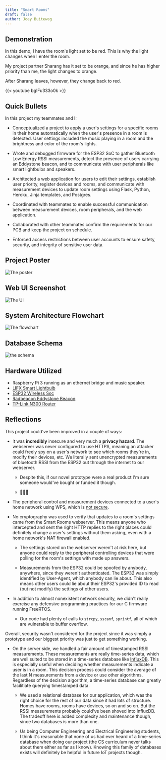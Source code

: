 ```yaml
---
title: "Smart Rooms"
draft: false
author: Joey Buiteweg
---
```


## Demonstration

In this demo, I have the room's light set to be red. This is why the light changes when I enter the room.

My project partner Sharang has it set to be orange, and since he has higher priority than me, the light changes to orange.

After Sharang leaves, however, they change back to red.

{{< youtube bgIFu333o0k >}}

## Quick Bullets

In this project my teammates and I:

- Conceptualized a project to apply a user's settings for a specific rooms in their home automatically when the user's presence in a room is detected. User settings included the music playing in a room and the brightness and color of the room's lights.

- Wrote and debugged firmware for the ESP32 SoC to gather Bluetooth Low Energy RSSI measurements, detect the presence of users carrying an Eddystone beacon, and to communicate with user peripherals like smart lightbulbs and speakers.

- Architected a web application for users to edit their settings, establish user priority, register devices and rooms, and communicate with measurement devices to update room settings using Flask, Python, Heroku, Jinja templates, and Postgres.

- Coordinated with teammates to enable successful communication between measurement devices, room peripherals, and the web application.

- Collaborated with other teammates confirm the requirements for our PCB and keep the project on schedule.

- Enforced access restrictions between user accounts to ensure safety, security, and integrity of sensitive user data.

## Project Poster

![The poster](/473poster.jpg)

## Web UI Screenshot

![The UI](/473web-ui.png)

## System Architecture Flowchart

![The flowchart](/473flowchart.png)

## Database Schema

![the schema](/473db.png)

## Hardware Utilized

- Raspberry Pi 3 running as an ethernet bridge and music speaker.
- [LIFX Smart Lightbulb](https://www.lifx.com/pages/lightbulbs)
- [ESP32 Wireless Soc](https://www.espressif.com/en/products/socs/esp32/overview)
- [Radbeacon Eddystone Beacon](https://store.radiusnetworks.com/collections/hardware/products/radbeacon-01-dot)
- [TP-Link N300 Router](https://www.amazon.com/gp/product/B001FWYGJS/ref=ppx_yo_dt_b_search_asin_title?ie=UTF8&psc=1)

## Reflections

This project could've been improved in a couple of ways:

- It was **incredibly** insecure and very much a **privacy hazard**. The webserver was never configured to use HTTPS, meaning an attacker could freely spy on a user's network to see which rooms they're in, modify their devices, etc. We literally sent unencrypted measurements of bluetooth RSSI from the ESP32 out through the internet to our webserver.

  - Despite this, if our novel prototype were a real product I'm sure someone would've bought or funded it though.

  - 🤔🤔🤔

- The peripheral control and measurement devices connected to a user's home network using WPS, which is [not secure](https://en.wikipedia.org/wiki/Wi-Fi_Protected_Setup#Vulnerabilities).

- No cryptography was used to verify that updates to a room's settings came from the Smart Rooms webserver. This means anyone who intercepted and sent the right HTTP replies to the right places could definitely change a user's settings without them asking, even with a home network's NAT firewall enabled.

  - The settings stored on the webserver weren't at risk here, but anyone could reply to the peripheral controlling devices that were polling for the room's settings with made up answers.

  - Measurements from the ESP32 could be spoofed by anybody, anywhere, since they weren't authenticated. The ESP32 was simply identified by User-Agent, which anybody can lie about. This also means other users could lie about their ESP32's provided ID to read (but not modify) the settings of other users.

- In addition to almost nonexistent network security, we didn't really exercise any defensive programming practices for our C firmware running FreeRTOS.
  - Our code had plenty of calls to `strcpy`, `sscanf`, `sprintf`, all of which are vulnerable to buffer overflow.

Overall, security wasn't considered for the project since it was simply a prototype and our biggest priority was just to get something working.

- On the server side, we handled a fair amount of timestamped RSSI measurements. These measurements are really time-series data, which are well suited to be stored in a time-series database like [InfluxDB](https://www.influxdata.com/). This is especially useful when deciding whether measurements indicate a user is in a room. This decision process could consider the average of the last N measurements from a device or use other algorithms. Regardless of the decision algorithm, a time-series database can greatly facilitiate querying timestamped data.

  - We used a relational database for our application, which was the right choice for the rest of our data since it had lots of structure. Homes have rooms, rooms have devices, so on and so on. But the RSSI measurements probably could've been shoved into InfluxDB. The tradeoff here is added complexity and maintenance though, since two databases is more than one.

  - Us being Computer Engineering and Electrical Engineering students, I think it's reasonable that none of us had ever heard of a time-series database when doing our project (the CS curriculum never talks about them either as far as I know). Knowing this family of databases exists will definitely be helpful in future IoT projects though.
